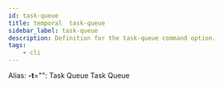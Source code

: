 ```yaml
---
id: task-queue
title: temporal  task-queue
sidebar_label: task-queue
description: Definition for the task-queue command option.
tags:
	- cli
---
```


Alias: **-t**="": Task Queue
 Task Queue
